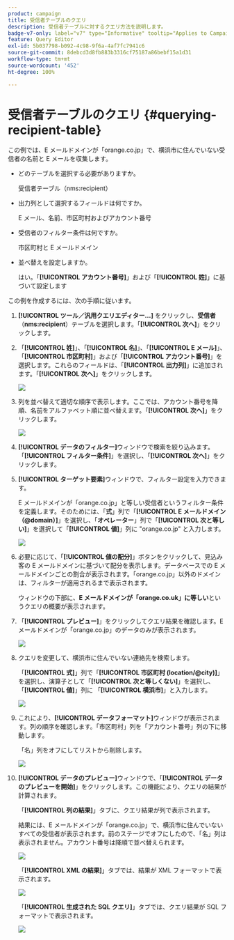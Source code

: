 ```yaml
---
product: campaign
title: 受信者テーブルのクエリ
description: 受信者テーブルに対するクエリ方法を説明します。
badge-v7-only: label="v7" type="Informative" tooltip="Applies to Campaign Classic v7 only"
feature: Query Editor
exl-id: 5b037798-b092-4c98-9f6a-4af7fc7941c6
source-git-commit: 8debcd3d8fb883b3316cf75187a86bebf15a1d31
workflow-type: tm+mt
source-wordcount: '452'
ht-degree: 100%

---
```


# 受信者テーブルのクエリ {#querying-recipient-table}



この例では、E メールドメインが「orange.co.jp」で、横浜市に住んでいない受信者の名前と E メールを収集します。

* どのテーブルを選択する必要がありますか。

  受信者テーブル（nms:recipient）

* 出力列として選択するフィールドは何ですか。

  E メール、名前、市区町村およびアカウント番号

* 受信者のフィルター条件は何ですか。

  市区町村と E メールドメイン

* 並べ替えを設定しますか。

  はい。「**[!UICONTROL アカウント番号]**」および「**[!UICONTROL 姓]**」に基づいて設定します

この例を作成するには、次の手順に従います。

1. **[!UICONTROL ツール／汎用クエリエディター...]** をクリックし、**受信者**（**nms:recipient**）テーブルを選択します。「**[!UICONTROL 次へ]**」をクリックします。
1. 「**[!UICONTROL 姓]**」、「**[!UICONTROL 名]**」、「**[!UICONTROL E メール]**」、「**[!UICONTROL 市区町村]**」および「**[!UICONTROL アカウント番号]**」を選択します。これらのフィールドは、「**[!UICONTROL 出力列]**」に追加されます。「**[!UICONTROL 次へ]**」をクリックします。

   ![](assets/query_editor_03.png)

1. 列を並べ替えて適切な順序で表示します。ここでは、アカウント番号を降順、名前をアルファベット順に並べ替えます。「**[!UICONTROL 次へ]**」をクリックします。

   ![](assets/query_editor_04.png)

1. **[!UICONTROL データのフィルター]**&#x200B;ウィンドウで検索を絞り込みます。「**[!UICONTROL フィルター条件]**」を選択し、「**[!UICONTROL 次へ]**」をクリックします。
1. **[!UICONTROL ターゲット要素]**&#x200B;ウィンドウで、フィルター設定を入力できます。

   E メールドメインが「orange.co.jp」と等しい受信者というフィルター条件を定義します。そのためには、「**式**」列で「**[!UICONTROL E メールドメイン（@domain）]**」を選択し、「**オペレーター**」列で「**[!UICONTROL 次と等しい]**」を選択して「**[!UICONTROL 値]**」列に &quot;orange.co.jp&quot; と入力します。

   ![](assets/query_editor_05.png)

1. 必要に応じて、「**[!UICONTROL 値の配分]**」ボタンをクリックして、見込み客の E メールドメインに基づいて配分を表示します。データベースでの E メールドメインごとの割合が表示されます。「orange.co.jp」以外のドメインは、フィルターが適用されるまで表示されます。

   ウィンドウの下部に、**E メールドメインが「orange.co.uk」に等しい**&#x200B;というクエリの概要が表示されます。

1. 「**[!UICONTROL プレビュー]**」をクリックしてクエリ結果を確認します。E メールドメインが「orange.co.jp」のデータのみが表示されます。

   ![](assets/query_editor_nveau_17.png)

1. クエリを変更して、横浜市に住んでいない連絡先を検索します。

   「**[!UICONTROL 式]**」列で「**[!UICONTROL 市区町村 (location/@city)]**」を選択し、演算子として「**[!UICONTROL 次と等しくない]**」を選択し、「**[!UICONTROL 値]**」列に 「**[!UICONTROL 横浜市]**」と入力します。

   ![](assets/query_editor_08.png)

1. これにより、**[!UICONTROL データフォーマット]**&#x200B;ウィンドウが表示されます。列の順序を確認します。「市区町村」列を「アカウント番号」列の下に移動します。

   「名」列をオフにしてリストから削除します。

   ![](assets/query_editor_nveau_15.png)

1. **[!UICONTROL データのプレビュー]**&#x200B;ウィンドウで、「**[!UICONTROL データのプレビューを開始]**」をクリックします。この機能により、クエリの結果が計算されます。

   「**[!UICONTROL 列の結果]**」タブに、クエリ結果が列で表示されます。

   結果には、E メールドメインが「orange.co.jp」で、横浜市に住んでいないすべての受信者が表示されます。前のステージでオフにしたので、「名」列は表示されません。アカウント番号は降順で並べ替えられます。

   ![](assets/query_editor_nveau_12.png)

   「**[!UICONTROL XML の結果]**」タブでは、結果が XML フォーマットで表示されます。

   ![](assets/query_editor_nveau_13.png)

   「**[!UICONTROL 生成された SQL クエリ]**」タブでは、クエリ結果が SQL フォーマットで表示されます。

   ![](assets/query_editor_nveau_14.png)
